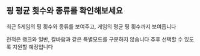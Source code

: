 <h2>핑 평균 횟수와 종류를 확인해보세요</h2>

최근 5게임의 핑 횟수와 종류를 보여주고, 게임의 평균 핑 횟수까지 보여줍니다

전적은 랭크와 일반, 칼바람과 같은 특별모드를 구분하지 않습니다
추후 선택할 수 있도록 지원할 예정입니다
